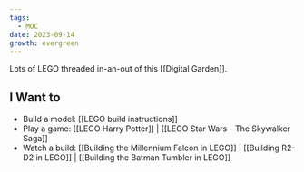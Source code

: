 ```yaml
---
tags:
  - MOC
date: 2023-09-14
growth: evergreen
---
```

Lots of LEGO threaded in-an-out of this [[Digital Garden]].

## I Want to

- Build a model: [[LEGO build instructions]]
- Play a game: [[LEGO Harry Potter]] | [[LEGO Star Wars - The Skywalker Saga]]
- Watch a build: [[Building the Millennium Falcon in LEGO]] | [[Building R2-D2 in LEGO]] | [[Building the Batman Tumbler in LEGO]]

